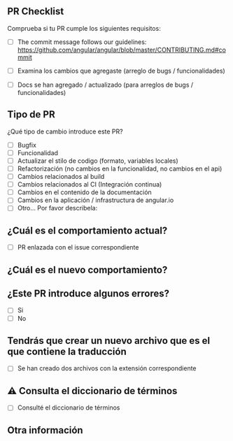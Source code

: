 ## PR Checklist
Comprueba si tu PR cumple los siguientes requisitos:

- [ ] The commit message follows our guidelines: https://github.com/angular/angular/blob/master/CONTRIBUTING.md#commit
- [ ] Examina los cambios que agregaste (arreglo de bugs / funcionalidades)
- [ ] Docs se han agregado / actualizado (para arreglos de bugs / funcionalidades)


## Tipo de PR
¿Qué tipo de cambio introduce este PR?

<!-- Marca con una "x" las opciones que aplican. -->

- [ ] Bugfix
- [ ] Funcionalidad
- [ ] Actualizar el stilo de codigo (formato, variables locales)
- [ ] Refactorización (no cambios en la funcionalidad, no cambios en el api)
- [ ] Cambios relacionados al build
- [ ] Cambios relacionados al CI (Integración continua)
- [ ] Cambios en el contenido de la documentación
- [ ] Cambios en la aplicación / infrastructura de angular.io
- [ ] Otro... Por favor describela:

## ¿Cuál es el comportamiento actual?
<!-- Describe el comportamiento actual que está modificando o vincule a un problema relevante.

Marca con una "x" si la PR ya la enlazaste con el issue correspondiente
-->
- [ ] PR enlazada con el issue correspondiente


## ¿Cuál es el nuevo comportamiento?
<!--
Ejemplo: Archivo en Español
-->
## ¿Este PR introduce algunos errores?

- [ ] Si
- [ ] No

## Tendrás que crear un nuevo archivo que es el que contiene la traducción
<!--
- El archivo orginal que esta en Inglés cambia su extensión a .en.md
- El archivo con la traducción a Español tendra la extensión .md

Ejemplo:

creating-libraries.md (Archivo en Español)

creating-libraries.en.md (Archivo en Inglés)

-->

<!--
Marca con una "x" si creaste dos archivos con la extensión correspondiente.
-->
- [ ] Se han creado dos archivos con la extensión correspondiente

## ⚠️ Consulta el diccionario de términos
<!--
Temporalmente tenemos la terminología utilizada en este tema. Se migrará a un archivo pronto

La terminologia que estamos usando la podras encontrar aqui:

https://github.com/angular-hispano/angular/issues/9

Marca con una "x" si consultaste el diccionario de términos
-->
- [ ] Consulté el diccionario de términos


<!-- Si este PR contiene un cambio importante, describa el impacto y la ruta de migración para las aplicaciones existentes a continuación. -->


## Otra información

